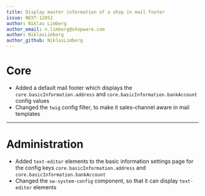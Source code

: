 ```yaml
---
title: Display master information of a shop in mail footer
issue: NEXT-12852
author: Niklas Limberg
author_email: n.limberg@shopware.com
author: NiklasLimberg
author_github: NiklasLimberg
---
```

# Core
* Added a default mail footer which displays the `core.basicInformation.address` and `core.basicInformation.bankAccount` config values
* Changed the `twig` config filter, to make  it sales-channel aware in mail templates
___
# Administration
* Added `text-editor` elements to the basic information settings page for the config keys `core.basicInformation.address` and `core.basicInformation.bankAccount`
* Changed the `sw-system-config` component, so that it can display `text-editor` elements

